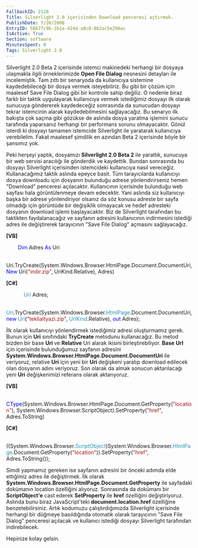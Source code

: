```yaml
---
FallbackID: 2128
Title: Silverlight 2.0 içerisinden Download penceresi açtırmak.
PublishDate: 7/20/2008
EntryID: 58677c9b-1b1e-424d-a8c8-862ac5e296ac
IsActive: True
Section: software
MinutesSpent: 0
Tags: Silverlight 2.0
---
```

Silverlight 2.0 Beta 2 içerisinde istemci makinedeki herhangi bir
dosyaya ulaşmakla ilgili örneklerimizde **Open File Dialog** nesnesini
detayları ile incelemiştik. Tam zıttı bir senaryoda da kullanıcıya
sistemine kaydedebileceği bir dosya vermek isteyebiliriz. Bu gibi bir
çözüm için maalesef Save File Dialog gibi bir kontrole sahip değiliz. O
nedenle biraz farklı bir taktik uygulayarak kullanıcıya vermek
istediğimiz dosyayı ilk olarak sunucuya göndererek kaydedeceğiz
sonrasında da sunucudan dosyayı tekrar istemcinin alarak
kaydedebilmesini sağlayacağız. Bu senaryo ilk bakışta çok saçma gibi
gözükse de aslında dosya yaratma işlemini sunucu tarafında yaparsanız
herhangi bir performans sorunu olmayacaktır. Gönül isterdi ki dosyayı
tamamen istemcide Silverlight ile yaratarak kullanıcıya verebilelim.
Fakat maalesef şimdilik en azından Beta 2 içerisinde böyle bir şansımız
yok.

Peki herşeyi yaptık, dosyamızı **Silverlight 2.0 Beta 2** ile yarattık,
sunucuya bir web servisi aracılığı ile gönderdik ve kaydettik. Bundan
sonrasında bu dosyayı Silverlight içerisinden istemcideki kullanıcıya
nasıl vereceğiz. Kullanacağımız taktik aslında epeyce basit. Tüm
tarayıcılarda kullanıcıyı dosya downloadu için dosyanın bulunduğu adrese
yönlendirirseniz hemen "Download" penceresi açılacaktır. Kullanıcının
içerisinde bulunduğu web sayfası hala görüntülenmeye devam edecektir.
Yani aslında siz kullanıcıyı başka bir adrese yönlendiriyor olsanız da
söz konusu adreste bir sayfa olmadığı için görüntüde bir değişiklik
olmayacak ve hedef adresteki dosyanın download işlemi başlayacaktır. Biz
de Silverlight tarafından bu taktikten faydalanacağız ve sayfanın
adresini kullanıcının indirmesini istediği adres ile değiştirerek
tarayıcının "Save File Dialog" açmasını sağlayacağız.

**[VB]**

        <span style="color: blue;">Dim</span> Adres <span
style="color: blue;">As</span> Uri

       
Uri.TryCreate(System.Windows.Browser.HtmlPage.Document.DocumentUri,
<span style="color: blue;">New</span> Uri(<span
style="color: #a31515;">"indir.zip"</span>, UriKind.Relative), Adres)

**[C\#]**

            <span style="color: #2b91af;">Uri</span> Adres;

            <span
style="color: #2b91af;">Uri</span>.TryCreate(System.Windows.Browser.<span
style="color: #2b91af;">HtmlPage</span>.Document.DocumentUri, <span
style="color: blue;">new</span> <span
style="color: #2b91af;">Uri</span>(<span
style="color: #a31515;">"teklialtyazi.zip"</span>, <span
style="color: #2b91af;">UriKind</span>.Relative), <span
style="color: blue;">out</span> Adres);

İlk olarak kullanıcıyı yönlendirmek istediğimiz adresi oluşturmamız
gerek. Bunun için **Uri** sınıfındaki **TryCreate** metodunu
kullanacağız. Bu metod bizden bir base **Uri** ve **Relative** Uri
alarak ikisini birleştirebiliyor. **Base** **Url** için içerisinde
bulunduğumuz sayfanın adresini
**System.Windows.Browser.HtmlPage.Document.DocumentUri** ile veriyoruz,
relative **Uri** için yeni bir **Uri** değişkeni yaratıp download
edilecek olan dosyanın adını veriyoruz. Son olarak da almak sonucun
aktarılacağı yeni **Uri** değişkenimizi referans olarak aktarıyoruz.

**[VB]**

        <span
style="color: blue;">CType</span>(System.Windows.Browser.HtmlPage.Document.GetProperty(<span
style="color: #a31515;">"location"</span>),
System.Windows.Browser.ScriptObject).SetProperty(<span
style="color: #a31515;">"href"</span>, Adres.ToString)

**[C\#]**

            ((System.Windows.Browser.<span
style="color: #2b91af;">ScriptObject</span>)System.Windows.Browser.<span
style="color: #2b91af;">HtmlPage</span>.Document.GetProperty(<span
style="color: #a31515;">"location"</span>)).SetProperty(<span
style="color: #a31515;">"href"</span>, Adres.ToString());

Simdi yapmamız gereken ise sayfanın adresini bir önceki adımda elde
ettiğimiz adres ile değiştirmek. İlk olarak
**System.Windows.Browser.HtmlPage.Document.GetProperty** ile sayfadaki
dokümanın location özelliğini alıyoruz. Sonrasında da dokümanı bir
**ScriptObject'e** cast ederek **SetProperty** ile **href** özelliğini
değiştiriyoruz. Aslında bunu biraz JavaScript'teki
**document.location.href** özelliğine benzetebilirsiniz. Artık kodumuzu
çalıştırdığımızda Silverlight içerisinde herhangi bir düğmeye
basıldığında otomatik olarak tarayıcının "Save File Dialog" penceresi
açılacak ve kullanıcı istediği dosyayı Silverlight tarafından
indirebilecek.

Hepinize kolay gelsin.


